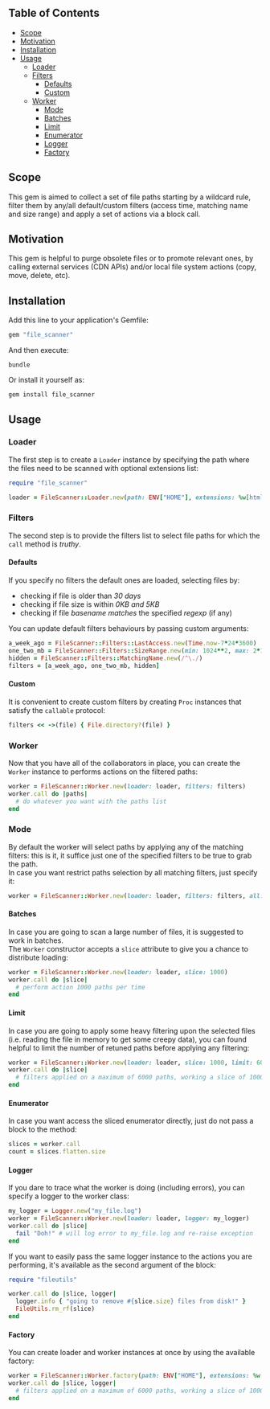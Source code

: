 ## Table of Contents

* [Scope](#scope)
* [Motivation](#motivation)
* [Installation](#installation)
* [Usage](#usage)
  * [Loader](#loader)
  * [Filters](#filters)
    * [Defaults](#defaults)
    * [Custom](#custom)
  * [Worker](#worker)
    * [Mode](#mode)
    * [Batches](#batches)
    * [Limit](#limit)
    * [Enumerator](#enumerator)
    * [Logger](#logger)
    * [Factory](#factory)

## Scope
This gem is aimed to collect a set of file paths starting by a wildcard rule, filter them by any/all default/custom filters (access time, matching name and size range) and apply a set of actions via a block call.

## Motivation
This gem is helpful to purge obsolete files or to promote relevant ones, by calling external services (CDN APIs) and/or local file system actions (copy, move, delete, etc).

## Installation
Add this line to your application's Gemfile:
```ruby
gem "file_scanner"
```

And then execute:
```shell
bundle
```

Or install it yourself as:
```shell
gem install file_scanner
```

## Usage

### Loader
The first step is to create a `Loader` instance by specifying the path where the files need to be scanned with optional extensions list:
```ruby
require "file_scanner"

loader = FileScanner::Loader.new(path: ENV["HOME"], extensions: %w[html txt])
```

### Filters
The second step is to provide the filters list to select file paths for which the `call` method is *truthy*.  

#### Defaults
If you specify no filters the default ones are loaded, selecting files by:
* checking if file is older than *30 days* 
* checking if file size is within *0KB and 5KB*
* checking if file *basename matches* the specified *regexp* (if any)

You can update default filters behaviours by passing custom arguments:
```ruby
a_week_ago = FileScanner::Filters::LastAccess.new(Time.now-7*24*3600)
one_two_mb = FileScanner::Filters::SizeRange.new(min: 1024**2, max: 2*1024**2)
hidden = FileScanner::Filters::MatchingName.new(/^\./)
filters = [a_week_ago, one_two_mb, hidden]
```

#### Custom
It is convenient to create custom filters by creating `Proc` instances that satisfy the `callable` protocol:
```ruby
filters << ->(file) { File.directory?(file) }
```

### Worker
Now that you have all of the collaborators in place, you can create the `Worker` instance to performs actions on the filtered paths:
```ruby
worker = FileScanner::Worker.new(loader: loader, filters: filters)
worker.call do |paths|
  # do whatever you want with the paths list
end
```

### Mode
By default the worker will select paths by applying any of the matching filters: this is it, it suffice just one of the specified filters to be true to grab the path.  
In case you want restrict paths selection by all matching filters, just specify it:
```ruby
worker = FileScanner::Worker.new(loader: loader, filters: filters, all: true)
```

#### Batches
In case you are going to scan a large number of files, it is suggested to work in batches.  
The `Worker` constructor accepts a `slice` attribute to give you a chance to distribute loading:
```ruby
worker = FileScanner::Worker.new(loader: loader, slice: 1000)
worker.call do |slice|
  # perform action 1000 paths per time
end
```

#### Limit
In case you are going to apply some heavy filtering upon the selected files (i.e. reading the file in memory to get some creepy data), you can found helpful to limit the number of retuned paths before applying any filtering:
```ruby
worker = FileScanner::Worker.new(loader: loader, slice: 1000, limit: 6000)
worker.call do |slice|
  # filters applied on a maximum of 6000 paths, working a slice of 1000 files per time
end
```

#### Enumerator
In case you want access the sliced enumerator directly, just do not pass a block to the method:
```ruby
slices = worker.call
count = slices.flatten.size
```

#### Logger
If you dare to trace what the worker is doing (including errors), you can specify a logger to the worker class:
```ruby
my_logger = Logger.new("my_file.log")
worker = FileScanner::Worker.new(loader: loader, logger: my_logger)
worker.call do |slice|
  fail "Doh!" # will log error to my_file.log and re-raise exception
end
```

If you want to easily pass the same logger instance to the actions you are performing, it's available as the second argument of the block:
```ruby
require "fileutils"

worker.call do |slice, logger|
  logger.info { "going to remove #{slice.size} files from disk!" }
  FileUtils.rm_rf(slice)
end
```

#### Factory
You can create loader and worker instances at once by using the available factory:
```ruby
worker = FileScanner::Worker.factory(path: ENV["HOME"], extensions: %w[html txt], filters: filters, all: true, slice: 1000, limit: 6000, logger: my_logger)
worker.call do |slice, logger|
  # filters applied on a maximum of 6000 paths, working a slice of 1000 files per time
end
```
